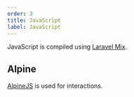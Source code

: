 ```yaml
---
order: 3
title: JavaScript
label: JavaScript
---
```


JavaScript is compiled using [Laravel Mix](https://laravel-mix.com).

## Alpine

[AlpineJS](https://github.com/alpinejs/alpine) is used for interactions.
